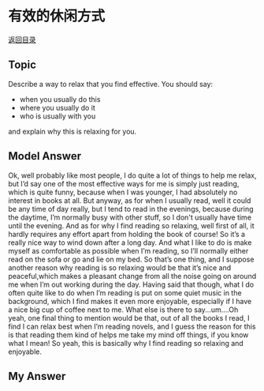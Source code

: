 # 有效的休闲方式
[返回目录](README.md)
## Topic
Describe a way to relax that you find effective. You should say:
- when you usually do this
- where you usually do it
- who is usually with you

and explain why this is relaxing for you.
## Model Answer
Ok, well probably like most people, I do quite a lot of things to help me relax, but I’d say one of the most effective ways for me is simply just reading, which is quite funny, because when I was younger, I had absolutely no interest in books at all.
But anyway, as for when I usually read, well it could be any time of day really, but I tend to read in the evenings, because during the daytime, I’m normally busy with other stuff, so I don't usually have time until the evening.
And as for why I find reading so relaxing, well first of all, it hardly requires any effort apart from holding the book of course! So it’s a really nice way to wind down after a long day. And what I like to do is make myself as comfortable as possible when I’m reading, so I’ll normally either read on the sofa or go and lie on my bed.
So that’s one thing, and I suppose another reason why reading is so relaxing would be that it’s nice
and peaceful,which makes a pleasant change from all the noise going on around me when I’m out working during the day. Having said that though, what I do often quite like to do when I’m reading is put on some quiet music in the background, which I find makes it even more enjoyable, especially if I have a nice big cup of coffee next to me.
What else is there to say...um....Oh yeah, one final thing to mention would be that, out of all the books I read, I find I can relax best when I’m reading novels, and I guess the reason for this is that reading them kind of helps me take my mind off things, if you know what I mean!
So yeah, this is basically why I find reading so relaxing and enjoyable.
## My Answer

